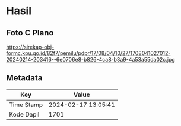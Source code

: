 # Hasil

## Foto C Plano

https://sirekap-obj-formc.kpu.go.id/82f7/pemilu/pdpr/17/08/04/10/27/1708041027012-20240214-203416--6e0706e8-b826-4ca8-b3a9-4a53a55da02c.jpg


## Metadata

| Key        | Value               |
| ---------- | ------------------- |
| Time Stamp | 2024-02-17 13:05:41 |
| Kode Dapil | 1701                |



